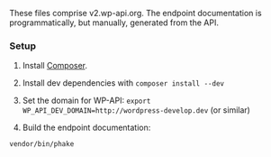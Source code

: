 These files comprise v2.wp-api.org. The endpoint documentation is programmatically, but manually, generated from the API.

### Setup

1. Install [Composer](http://getcomposer.org/).

2. Install dev dependencies with `composer install --dev`

3. Set the domain for WP-API: `export WP_API_DEV_DOMAIN=http://wordpress-develop.dev` (or similar)

4. Build the endpoint documentation:

```bash
vendor/bin/phake
```
